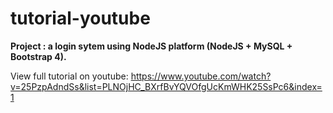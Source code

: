 # tutorial-youtube

**Project : a login sytem using NodeJS platform (NodeJS + MySQL + Bootstrap 4).**

View full tutorial on youtube: https://www.youtube.com/watch?v=25PzpAdndSs&list=PLNOjHC_BXrfBvYQVOfgUcKmWHK25SsPc6&index=1
